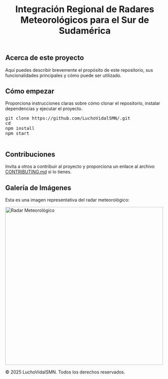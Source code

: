 <!DOCTYPE html>
<html lang="es">

<body>
    <header>
        <h1>Integración Regional de Radares Meteorológicos para el Sur de Sudamérica</h1>
    </header>
    <main>
        <section>
            <h2>Acerca de este proyecto</h2>
            <p>Aquí puedes describir brevemente el propósito de este repositorio, sus funcionalidades principales y cómo puede ser utilizado.</p>
        </section>
        <section>
            <h2>Cómo empezar</h2>
            <p>Proporciona instrucciones claras sobre cómo clonar el repositorio, instalar dependencias y ejecutar el proyecto.</p>
            <pre>
git clone https://github.com/LuchoVidalSMN/<nombre-repo>.git
cd <nombre-repo>
npm install
npm start
            </pre>
        </section>
        <section>
            <h2>Contribuciones</h2>
            <p>Invita a otros a contribuir al proyecto y proporciona un enlace al archivo <a href="CONTRIBUTING.md">CONTRIBUTING.md</a> si lo tienes.</p>
        </section>
            <section>
            <h2>Galería de Imágenes</h2>
            <p>Esta es una imagen representativa del radar meteorológico:</p>
            <img src="images/radar.jpg" alt="Radar Meteorológico" width="500">
        </section>
    </main>
    <footer>
        <p>&copy; 2025 LuchoVidalSMN. Todos los derechos reservados.</p>
    </footer>
</body>
</html>
